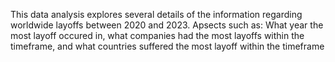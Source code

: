 This data analysis explores several details of the information regarding worldwide layoffs between 2020 and 2023.
Apsects such as: What year the most layoff occured in, what companies had the most layoffs within the timeframe, and what countries suffered the most layoff within the timeframe
